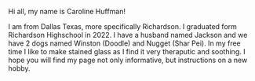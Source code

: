 Hi all, my name is Caroline Huffman! 

I am from Dallas Texas, more specifically Richardson. I graduated form Richardson Highschool in 2022. I have a husband named Jackson and we have 2 dogs named Winston (Doodle) and Nugget (Shar Pei). In my free time I like to make stained glass as I find it very theraputic and soothing. I hope you will find my page not only informative, but instructions on a new hobby.